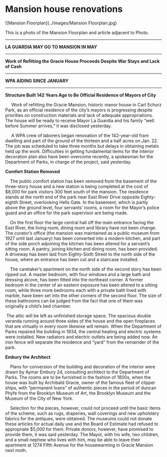 Mansion house renovations
===
![Mansion Floorplan](../images/Mansion Floorplan.jpg)

This is a photo of the Mansion Floorplan and article adjacent to Photo.

   ---
**LA GUARDIA MAY GO TO MANSION IN MAY**

   ---
	
**Work of Refitting the Gracie House Proceeds Despite War Stays and Lack of Cash**

   ---
	
**WPA AIDING SINCE JANUARY**

   ---
	
**Structure Built 142 Years Ago to Be Official Residence of Mayors of City**


 &nbsp; &nbsp; &nbsp;Work of refitting the Gracie Mansion, historic manor house in Carl Schurz Park, as an official residence of the city’s mayors is progressing despite priorities on construction materials and lack of adequate appropriations. The house will be ready to receive Mayor La Guardia and his family “well before Summer arrives,” it was disclosed yesterday.

 &nbsp; &nbsp; &nbsp;A WPA crew of laborers began renovation of the 142-year-old fram dwelling and part of the ground of the thirteen and a half acres on Jan. 22. The job was scheduled to take three months but delays in obtaining metals held up the work. Difficulties in getting fundamental items for the interior decoration plan also have been overcome recently, a spokesman for the Department of Parks, in charge of the project, said yesterday.

**Comfort Station Removed**

 &nbsp; &nbsp;&nbsp;The public comfort station has been removed from the basement of the three-story house and a new station is being completed at the cost of $8,000 for park visitors 300 feet south of the mansion. The residence stands at the north end of the park near East River Drive opposite Eighty-eighth Street, overlooking Hells Gate. In the basement, which is partly above the ground level, four servants’ rooms, a room for the Mayor’s police guard and an office for the park supervisor are being made.

 &nbsp; &nbsp;&nbsp;On the first floor the large central hall off the main entrance facing the East River, the living room, dining room and library have not been change. The curator’s office (the mansion was maintained as a public museum from 1927 until last January) has been converted into a modern kitchen, and part of the side porch adjoining the kitchen has been altered for a servant’s sitting room. A pantry, joining kitchen and dining room, has been provided. A driveway has been laid from Eighty-Sixth Street to the north side of the house, where an entrance has been cut and a staircase installed.

 &nbsp; &nbsp;&nbsp;The caretaker’s apartment on the north side of the second story has been ripped out. A master bedroom, with four windows and a large bath and dressing alcove, has been fitted into the northeast corner. A former bedroom in the center of an eastern exposure has been altered to a sitting room, while three more bedrooms each with a private bath lined with marble, have been set into the other corners of the second floor. The size of these bathrooms can be judged from the fact that one of them was originally a child’s bed chamber.

&nbsp;The attic will be left as unfinished storage space. The spacious double veranda running around three sides of the house and the open fireplaces that are virtually in every room likewise will remain. When the Department of Parks repaired the building in 1934, the central heating and electric systems were installed. New radiators and electric outlets are being added now. An iron fence will separate the residence and “yard” from the remainder of the park. 

**Embury the Architect**

 &nbsp; &nbsp;&nbsp;Plans for conversion of the building and decoration of the interior were drawn by Aymar Embury 2d, consulting architect to the Department of Parks. The rooms are to be furnished in the fashion of 1800s, when the house was built by Archibald Gracie, owner of the famous fleet of clipper ships, with “permanent loans” of authentic pieces in the period of duncan Phyfe from the Brooklyn Museum of Art, the Brooklyn Museum and the Museum of the City of New York.

 &nbsp; &nbsp;&nbsp;Selection for the pieces, however, could not proceed until the basic items of the scheme, such as rugs, draperies, wall coverings and new upholstery fabrics for the antiques, were obtained. The museums could not donate these articles for actual daily use and the Board of Estimate had refused to appropriate $5,000 for them. Private donors, however, have promised to provide them, it was said yesterday. The Mayor, with his wife, two children, and a small nephew who lives with him, may be able to leave their apartment at 1274 Fifth Avenue for the housewarming in Gracie Mansion next moth.

